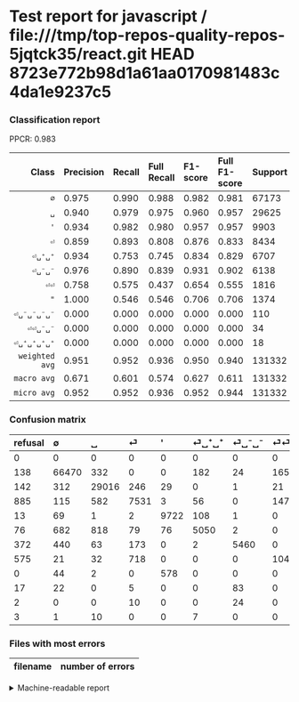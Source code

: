 # Test report for javascript / file:///tmp/top-repos-quality-repos-5jqtck35/react.git HEAD 8723e772b98d1a61aa0170981483c4da1e9237c5

### Classification report

PPCR: 0.983

| Class | Precision | Recall | Full Recall | F1-score | Full F1-score | Support | Full Support | PPCR |
|------:|:----------|:-------|:------------|:---------|:---------|:--------|:-------------|:-----|
| `∅` | 0.975| 0.990| 0.988| 0.982| 0.981| 67173| 67311| 0.998 |
| `␣` | 0.940| 0.979| 0.975| 0.960| 0.957| 29625| 29767| 0.995 |
| `'` | 0.934| 0.982| 0.980| 0.957| 0.957| 9903| 9916| 0.999 |
| `⏎` | 0.859| 0.893| 0.808| 0.876| 0.833| 8434| 9319| 0.905 |
| `⏎␣⁺␣⁺` | 0.934| 0.753| 0.745| 0.834| 0.829| 6707| 6783| 0.989 |
| `⏎␣⁻␣⁻` | 0.976| 0.890| 0.839| 0.931| 0.902| 6138| 6510| 0.943 |
| `⏎⏎` | 0.758| 0.575| 0.437| 0.654| 0.555| 1816| 2391| 0.760 |
| `"` | 1.000| 0.546| 0.546| 0.706| 0.706| 1374| 1374| 1.000 |
| `⏎␣⁻␣⁻␣⁻␣⁻` | 0.000| 0.000| 0.000| 0.000| 0.000| 110| 127| 0.866 |
| `⏎⏎␣⁻␣⁻` | 0.000| 0.000| 0.000| 0.000| 0.000| 34| 36| 0.944 |
| `⏎␣⁺␣⁺␣⁺␣⁺` | 0.000| 0.000| 0.000| 0.000| 0.000| 18| 21| 0.857 |
| `weighted avg` | 0.951| 0.952| 0.936| 0.950| 0.940| 131332| 133555| 0.983 |
| `macro avg` | 0.671| 0.601| 0.574| 0.627| 0.611| 131332| 133555| 0.983 |
| `micro avg` | 0.952| 0.952| 0.936| 0.952| 0.944| 131332| 133555| 0.983 |

### Confusion matrix

|refusal|  ∅| ␣| ⏎| '| ⏎␣⁺␣⁺| ⏎␣⁻␣⁻| ⏎⏎| "| ⏎␣⁻␣⁻␣⁻␣⁻| ⏎⏎␣⁻␣⁻| ⏎␣⁺␣⁺␣⁺␣⁺| 
|:---|:---|:---|:---|:---|:---|:---|:---|:---|:---|:---|:---|
|0 |0 |0 |0 |0 |0 |0 |0 |0 |0 |0 |0 |
|138 |66470 |332 |0 |0 |182 |24 |165 |0 |0 |0 |0 |
|142 |312 |29016 |246 |29 |0 |1 |21 |0 |0 |0 |0 |
|885 |115 |582 |7531 |3 |56 |0 |147 |0 |0 |0 |0 |
|13 |69 |1 |2 |9722 |108 |1 |0 |0 |0 |0 |0 |
|76 |682 |818 |79 |76 |5050 |2 |0 |0 |0 |0 |0 |
|372 |440 |63 |173 |0 |2 |5460 |0 |0 |0 |0 |0 |
|575 |21 |32 |718 |0 |0 |0 |1045 |0 |0 |0 |0 |
|0 |44 |2 |0 |578 |0 |0 |0 |750 |0 |0 |0 |
|17 |22 |0 |5 |0 |0 |83 |0 |0 |0 |0 |0 |
|2 |0 |0 |10 |0 |0 |24 |0 |0 |0 |0 |0 |
|3 |1 |10 |0 |0 |7 |0 |0 |0 |0 |0 |0 |

### Files with most errors

| filename | number of errors|
|:----:|:-----|

<details>
    <summary>Machine-readable report</summary>
```json
{
  "cl_report": {"\"": {"f1-score": 0.7062146892655368, "precision": 1.0, "recall": 0.5458515283842795, "support": 1374}, "\u0027": {"f1-score": 0.9573137708630791, "precision": 0.9340891621829363, "recall": 0.9817227102898112, "support": 9903}, "macro avg": {"f1-score": 0.6272710367619857, "precision": 0.67066195346465, "recall": 0.6006737188576609, "support": 131332}, "micro avg": {"f1-score": 0.9521213413334145, "precision": 0.9521213413334145, "recall": 0.9521213413334145, "support": 131332}, "weighted avg": {"f1-score": 0.9497594477594943, "precision": 0.9506879960148822, "recall": 0.9521213413334145, "support": 131332}, "\u2205": {"f1-score": 0.9822015677988015, "precision": 0.9749765313306735, "recall": 0.9895344855820046, "support": 67173}, "\u23ce": {"f1-score": 0.875799511571113, "precision": 0.8593108169785486, "recall": 0.8929333649513872, "support": 8434}, "\u23ce\u23ce": {"f1-score": 0.6543519098309329, "precision": 0.7583454281567489, "recall": 0.5754405286343612, "support": 1816}, "\u23ce\u23ce\u2423\u207b\u2423\u207b": {"f1-score": 0.0, "precision": 0.0, "recall": 0.0, "support": 34}, "\u23ce\u2423\u207a\u2423\u207a": {"f1-score": 0.8338837516512548, "precision": 0.9343200740055504, "recall": 0.7529446846578202, "support": 6707}, "\u23ce\u2423\u207a\u2423\u207a\u2423\u207a\u2423\u207a": {"f1-score": 0.0, "precision": 0.0, "recall": 0.0, "support": 18}, "\u23ce\u2423\u207b\u2423\u207b": {"f1-score": 0.9307082587573511, "precision": 0.9758713136729222, "recall": 0.8895405669599218, "support": 6138}, "\u23ce\u2423\u207b\u2423\u207b\u2423\u207b\u2423\u207b": {"f1-score": 0.0, "precision": 0.0, "recall": 0.0, "support": 110}, "\u2423": {"f1-score": 0.9595079446437724, "precision": 0.9403681617837698, "recall": 0.9794430379746836, "support": 29625}},
  "cl_report_full": {"\"": {"f1-score": 0.7062146892655368, "precision": 1.0, "recall": 0.5458515283842795, "support": 1374}, "\u0027": {"f1-score": 0.9567014367250541, "precision": 0.9340891621829363, "recall": 0.9804356595401371, "support": 9916}, "macro avg": {"f1-score": 0.6108753634657308, "precision": 0.67066195346465, "recall": 0.5742701105740111, "support": 133555}, "micro avg": {"f1-score": 0.9441308935508348, "precision": 0.9521213413334145, "recall": 0.9362734453970274, "support": 133555}, "weighted avg": {"f1-score": 0.9402798541121432, "precision": 0.9491711223133441, "recall": 0.9362734453970274, "support": 133555}, "\u2205": {"f1-score": 0.9812011484496667, "precision": 0.9749765313306735, "recall": 0.9875057568599486, "support": 67311}, "\u23ce": {"f1-score": 0.832937012663828, "precision": 0.8593108169785486, "recall": 0.8081339199484924, "support": 9319}, "\u23ce\u23ce": {"f1-score": 0.5545237463518174, "precision": 0.7583454281567489, "recall": 0.4370556252613969, "support": 2391}, "\u23ce\u23ce\u2423\u207b\u2423\u207b": {"f1-score": 0.0, "precision": 0.0, "recall": 0.0, "support": 36}, "\u23ce\u2423\u207a\u2423\u207a": {"f1-score": 0.8286839514276337, "precision": 0.9343200740055504, "recall": 0.7445083296476486, "support": 6783}, "\u23ce\u2423\u207a\u2423\u207a\u2423\u207a\u2423\u207a": {"f1-score": 0.0, "precision": 0.0, "recall": 0.0, "support": 21}, "\u23ce\u2423\u207b\u2423\u207b": {"f1-score": 0.9021065675340768, "precision": 0.9758713136729222, "recall": 0.8387096774193549, "support": 6510}, "\u23ce\u2423\u207b\u2423\u207b\u2423\u207b\u2423\u207b": {"f1-score": 0.0, "precision": 0.0, "recall": 0.0, "support": 127}, "\u2423": {"f1-score": 0.9572604457054253, "precision": 0.9403681617837698, "recall": 0.974770719252864, "support": 29767}},
  "ppcr": 0.9833551720265059
}
```
</details>
